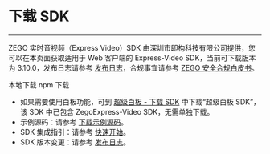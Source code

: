 # 下载 SDK

- - -

ZEGO 实时音视频（Express Video）SDK 由深圳市即构科技有限公司提供，您可以在本页面获取适用于 Web 客户端的 Express-Video SDK，当前可下载版本为 3.10.0，发布日志请参考 [发布日志](https://doc-zh.zego.im/article/12550)，合规事宜请参考 [ZEGO 安全合规白皮书](/policies-and-agreements/zego-security-and-compliance-white-paper)。

<CardGroup cols={2}>
<Card title="Express SDK v3.10.0" href="https://webrepo.zego.im/webplatform/ZegoExpress-Web.zip">
本地下载
</Card>
<Card title="Express SDK v3.10.0"  href="https://www.npmjs.com/package/zego-express-engine-webrtc">
npm 下载
</Card>
</CardGroup>
<Note title="说明">

- 如果需要使用白板功能，可到 [超级白板 - 下载 SDK](https://doc-zh.zego.im/article/11305) 中下载“超级白板 SDK”，该 SDK 中已包含 ZegoExpress-Video SDK，无需单独下载。
- 示例源码：请参考 [下载示例源码](https://doc-zh.zego.im/article/3211)。
- SDK 集成指引：请参考 [快速开始](https://doc-zh.zego.im/article/199)。
- SDK 版本变更：请参考 [发布日志](https://doc-zh.zego.im/article/12550)。

</Note>




